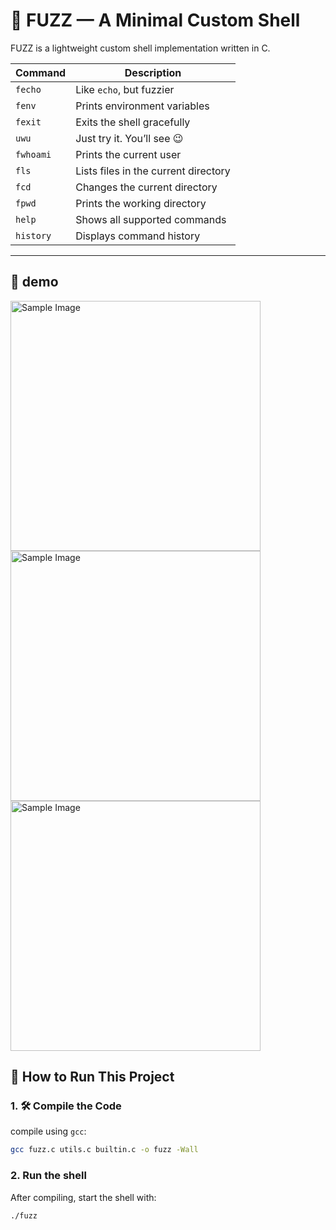 # 🐚 FUZZ — A Minimal Custom Shell

FUZZ is a lightweight custom shell implementation written in C.  

| Command     | Description                             |
|-------------|-----------------------------------------|
| `fecho`     | Like `echo`, but fuzzier                |
| `fenv`      | Prints environment variables            |
| `fexit`     | Exits the shell gracefully              |
| `uwu`       | Just try it. You’ll see 😉               |
| `fwhoami`   | Prints the current user                 |
| `fls`       | Lists files in the current directory    |
| `fcd`       | Changes the current directory           |
| `fpwd`      | Prints the working directory            |
| `help`      | Shows all supported commands            |
| `history`   | Displays command history                |

---
## 👾 demo

<img src='https://github.com/user-attachments/assets/a5e02cc4-e996-4c2c-adc4-5e9760edddaf' alt="Sample Image" height="400" />
<img src='https://github.com/user-attachments/assets/0a5f2765-4d00-47dd-ace1-3a14fc52de60' alt="Sample Image" height="400" />
<img src='https://github.com/user-attachments/assets/eab8ac75-e3cb-40ea-b502-52b902b84aa3' alt="Sample Image" height="400" />

## 🚀 How to Run This Project

### 1. 🛠️ Compile the Code

compile using `gcc`:

```bash
gcc fuzz.c utils.c builtin.c -o fuzz -Wall
```
### 2. Run the shell
After compiling, start the shell with:
```bash
./fuzz
```
